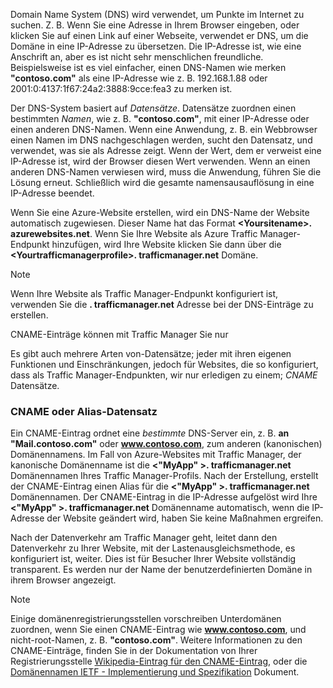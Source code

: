Domain Name System (DNS) wird verwendet, um Punkte im Internet zu suchen. Z. B. Wenn Sie eine Adresse in Ihrem Browser eingeben, oder klicken Sie auf einen Link auf einer Webseite, verwendet er DNS, um die Domäne in eine IP-Adresse zu übersetzen. Die IP-Adresse ist, wie eine Anschrift an, aber es ist nicht sehr menschlichen freundliche. Beispielsweise ist es viel einfacher, einen DNS-Namen wie merken **"contoso.com"** als eine IP-Adresse wie z. B. 192.168.1.88 oder 2001:0:4137:1f67:24a2:3888:9cce:fea3 zu merken ist.

Der DNS-System basiert auf *Datensätze*. Datensätze zuordnen einen bestimmten *Namen*, wie z. B. **"contoso.com"**, mit einer IP-Adresse oder einen anderen DNS-Namen. Wenn eine Anwendung, z. B. ein Webbrowser einen Namen im DNS nachgeschlagen werden, sucht den Datensatz, und verwendet, was sie als Adresse zeigt. Wenn der Wert, dem er verweist eine IP-Adresse ist, wird der Browser diesen Wert verwenden. Wenn an einen anderen DNS-Namen verwiesen wird, muss die Anwendung, führen Sie die Lösung erneut. Schließlich wird die gesamte namensausauflösung in eine IP-Adresse beendet.

Wenn Sie eine Azure-Website erstellen, wird ein DNS-Name der Website automatisch zugewiesen. Dieser Name hat das Format  **&lt;Yoursitename&gt;. azurewebsites.net**. Wenn Sie Ihre Website als Azure Traffic Manager-Endpunkt hinzufügen, wird Ihre Website klicken Sie dann über die  **&lt;Yourtrafficmanagerprofile&gt;. trafficmanager.net** Domäne.

> [!NOTE]
> Wenn Ihre Website als Traffic Manager-Endpunkt konfiguriert ist, verwenden Sie die **. trafficmanager.net** Adresse bei der DNS-Einträge zu erstellen.
> 
> CNAME-Einträge können mit Traffic Manager Sie nur
> 
> 

Es gibt auch mehrere Arten von-Datensätze; jeder mit ihren eigenen Funktionen und Einschränkungen, jedoch für Websites, die so konfiguriert, dass als Traffic Manager-Endpunkten, wir nur erledigen zu einem; *CNAME* Datensätze.

### <a name="cname-or-alias-record"></a>CNAME oder Alias-Datensatz
Ein CNAME-Eintrag ordnet eine *bestimmte* DNS-Server ein, z. B. **an "Mail.contoso.com"** oder **www.contoso.com**, zum anderen (kanonischen) Domänennamens. Im Fall von Azure-Websites mit Traffic Manager, der kanonische Domänenname ist die  **&lt;"MyApp" >. trafficmanager.net** Domänennamen Ihres Traffic Manager-Profils. Nach der Erstellung, erstellt der CNAME-Eintrag einen Alias für die  **&lt;"MyApp" >. trafficmanager.net** Domänennamen. Der CNAME-Eintrag in die IP-Adresse aufgelöst wird Ihre  **&lt;"MyApp" >. trafficmanager.net** Domänenname automatisch, wenn die IP-Adresse der Website geändert wird, haben Sie keine Maßnahmen ergreifen.

Nach der Datenverkehr am Traffic Manager geht, leitet dann den Datenverkehr zu Ihrer Website, mit der Lastenausgleichsmethode, es konfiguriert ist, weiter. Dies ist für Besucher Ihrer Website vollständig transparent. Es werden nur der Name der benutzerdefinierten Domäne in ihrem Browser angezeigt.

> [!NOTE]
> Einige domänenregistrierungsstellen vorschreiben Unterdomänen zuordnen, wenn Sie einen CNAME-Eintrag wie **www.contoso.com**, und nicht-root-Namen, z. B. **"contoso.com"**. Weitere Informationen zu den CNAME-Einträge, finden Sie in der Dokumentation von Ihrer Registrierungsstelle <a href="http://en.wikipedia.org/wiki/CNAME_record">Wikipedia-Eintrag für den CNAME-Eintrag</a>, oder die <a href="http://tools.ietf.org/html/rfc1035">Domänennamen IETF - Implementierung und Spezifikation</a> Dokument.
> 
> 

